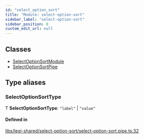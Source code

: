 ```yaml
---
id: "select_option_sort"
title: "Module: select-option-sort"
sidebar_label: "select-option-sort"
sidebar_position: 0
custom_edit_url: null
---
```


## Classes

- [SelectOptionSortModule](../classes/select_option_sort.SelectOptionSortModule)
- [SelectOptionSortPipe](../classes/select_option_sort.SelectOptionSortPipe)

## Type aliases

### SelectOptionSortType

Ƭ **SelectOptionSortType**: ``"label"`` \| ``"value"``

#### Defined in

[libs/legi-shared/select-option-sort/select-option-sort.pipe.ts:32](https://github.com/cognizone/ng-cognizone/blob/0401c67/libs/legi-shared/select-option-sort/select-option-sort.pipe.ts#L32)
